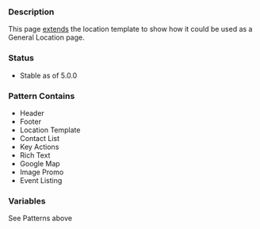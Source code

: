 ### Description
This page [extends](https://twig.symfony.com/doc/2.x/tags/extends.html) the location template to show how it could be used as a General Location page.

### Status
* Stable as of 5.0.0

### Pattern Contains
* Header
* Footer
* Location Template
* Contact List
* Key Actions
* Rich Text
* Google Map
* Image Promo
* Event Listing

### Variables
See Patterns above
